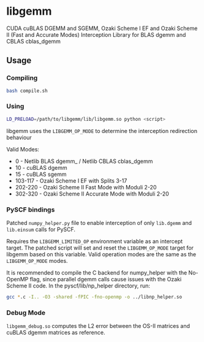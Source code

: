 # libgemm
CUDA cuBLAS DGEMM and SGEMM, Ozaki Scheme I EF and Ozaki Scheme II (Fast and Accurate Modes) Interception Library for BLAS dgemm and CBLAS cblas_dgemm

## Usage
### Compiling
```bash
bash compile.sh
```
### Using
```bash
LD_PRELOAD=/path/to/libgemm/lib/libgemm.so python <script>
```

libgemm uses the ```LIBGEMM_OP_MODE``` to determine the interception redirection behaviour

Valid Modes:
* 0 - Netlib BLAS dgemm_ / Netlib CBLAS cblas_dgemm
* 10 - cuBLAS dgemm
* 15 - cuBLAS sgemm
* 103-117 - Ozaki Scheme I EF with Splits 3-17
* 202-220 - Ozaki Scheme II Fast Mode with Moduli 2-20
* 302-320 - Ozaki Scheme II Accurate Mode with Moduli 2-20

### PySCF bindings

Patched ```numpy_helper.py``` file to enable interception of only ```lib.dgemm``` and ```lib.einsum``` calls for PySCF.

Requires the ```LIBGEMM_LIMITED_OP``` environment variable as an intercept target. The patched script will set and reset the ```LIBGEMM_OP_MODE``` target for libgemm based on this variable. Valid operation modes are the same as the ```LIBGEMM_OP_MODE``` modes.

It is recommended to compile the C backend for numpy_helper with the No-OpenMP flag, since parallel dgemm calls cause issues with the Ozaki Scheme II code. In the pyscf/lib/np_helper directory, run:
```bash
gcc *.c -I.. -O3 -shared -fPIC -fno-openmp -o ../libnp_helper.so
```

### Debug Mode
```libgemm_debug.so``` computes the L2 error between the OS-II matrices and cuBLAS dgemm matrices as reference. 
